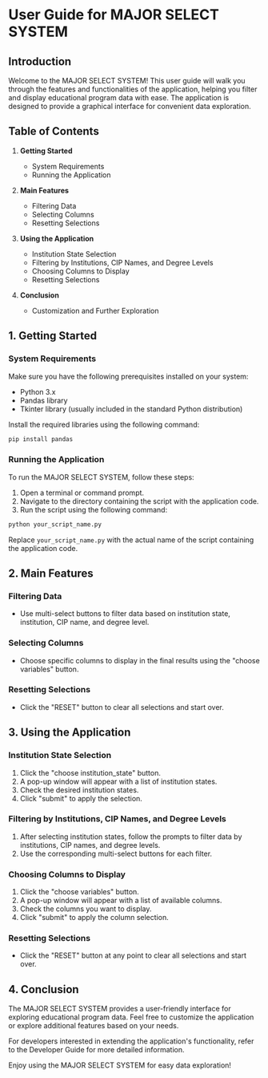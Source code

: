 # User Guide for MAJOR SELECT SYSTEM

## Introduction

Welcome to the MAJOR SELECT SYSTEM! This user guide will walk you through the features and functionalities of the application, helping you filter and display educational program data with ease. The application is designed to provide a graphical interface for convenient data exploration.

## Table of Contents

1. **Getting Started**
   - System Requirements
   - Running the Application

2. **Main Features**
   - Filtering Data
   - Selecting Columns
   - Resetting Selections

3. **Using the Application**
   - Institution State Selection
   - Filtering by Institutions, CIP Names, and Degree Levels
   - Choosing Columns to Display
   - Resetting Selections

4. **Conclusion**
   - Customization and Further Exploration

## 1. Getting Started

### System Requirements

Make sure you have the following prerequisites installed on your system:

- Python 3.x
- Pandas library
- Tkinter library (usually included in the standard Python distribution)

Install the required libraries using the following command:

```bash
pip install pandas
```

### Running the Application

To run the MAJOR SELECT SYSTEM, follow these steps:

1. Open a terminal or command prompt.
2. Navigate to the directory containing the script with the application code.
3. Run the script using the following command:

```bash
python your_script_name.py
```

Replace `your_script_name.py` with the actual name of the script containing the application code.

## 2. Main Features

### Filtering Data

- Use multi-select buttons to filter data based on institution state, institution, CIP name, and degree level.

### Selecting Columns

- Choose specific columns to display in the final results using the "choose variables" button.

### Resetting Selections

- Click the "RESET" button to clear all selections and start over.

## 3. Using the Application

### Institution State Selection

1. Click the "choose institution_state" button.
2. A pop-up window will appear with a list of institution states.
3. Check the desired institution states.
4. Click "submit" to apply the selection.

### Filtering by Institutions, CIP Names, and Degree Levels

1. After selecting institution states, follow the prompts to filter data by institutions, CIP names, and degree levels.
2. Use the corresponding multi-select buttons for each filter.

### Choosing Columns to Display

1. Click the "choose variables" button.
2. A pop-up window will appear with a list of available columns.
3. Check the columns you want to display.
4. Click "submit" to apply the column selection.

### Resetting Selections

- Click the "RESET" button at any point to clear all selections and start over.

## 4. Conclusion

The MAJOR SELECT SYSTEM provides a user-friendly interface for exploring educational program data. Feel free to customize the application or explore additional features based on your needs.

For developers interested in extending the application's functionality, refer to the Developer Guide for more detailed information.

Enjoy using the MAJOR SELECT SYSTEM for easy data exploration!
